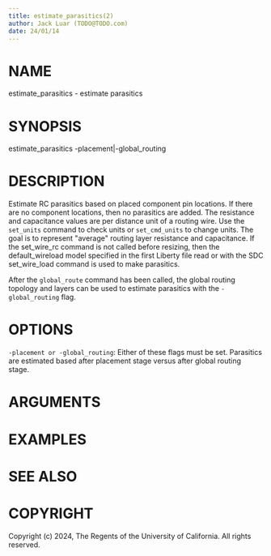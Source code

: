 ```yaml
---
title: estimate_parasitics(2)
author: Jack Luar (TODO@TODO.com)
date: 24/01/14
---
```


# NAME

estimate_parasitics - estimate parasitics

# SYNOPSIS

estimate_parasitics
    -placement|-global_routing


# DESCRIPTION

Estimate RC parasitics based on placed component pin locations. If there are
no component locations, then no parasitics are added. The resistance and capacitance
values are per distance unit of a routing wire. Use the `set_units` command to check
units or `set_cmd_units` to change units. The goal is to represent "average"
routing layer resistance and capacitance. If the set_wire_rc command is not
called before resizing, then the default_wireload model specified in the first
Liberty file read or with the SDC set_wire_load command is used to make parasitics.

After the `global_route` command has been called, the global routing topology
and layers can be used to estimate parasitics  with the `-global_routing`
flag.

# OPTIONS

`-placement or -global_routing`:  Either of these flags must be set. Parasitics are estimated based after placement stage versus after global routing stage.

# ARGUMENTS

# EXAMPLES

# SEE ALSO

# COPYRIGHT

Copyright (c) 2024, The Regents of the University of California. All rights reserved.
